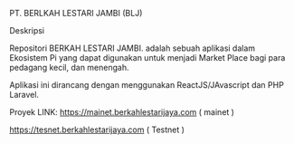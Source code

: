 PT. BERLKAH LESTARI JAMBI (BLJ)

Deskripsi

Repositori BERKAH LESTARI JAMBI. adalah sebuah aplikasi dalam Ekosistem Pi yang dapat digunakan untuk menjadi Market Place bagi para pedagang kecil, dan menengah.

Aplikasi ini dirancang dengan menggunakan ReactJS/JAvascript dan PHP Laravel. 

Proyek LINK:
https://mainet.berkahlestarijaya.com ( mainet )

https://tesnet.berkahlestarijaya.com ( Testnet )
